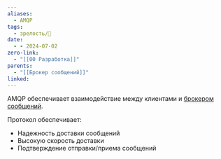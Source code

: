```yaml
---
aliases:
  - AMQP
tags:
  - зрелость/🌱
date:
  - - 2024-07-02
zero-link:
  - "[[00 Разработка]]"
parents:
  - "[[Брокер сообщений]]"
linked:
---
```

 AMQP обеспечивает взаимодействие между клиентами и [брокером сообщений](Брокер%20сообщений.md).

Протокол обеспечивает:
- Надежность доставки сообщений
- Высокую скорость доставки
- Подтверждение отправки/приема сообщений 